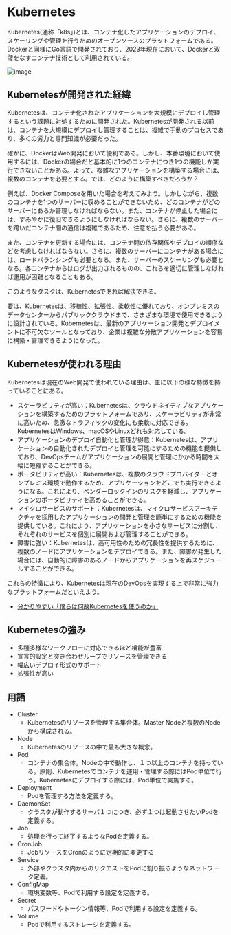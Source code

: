# Kubernetes

Kubernetes(通称「k8s」)とは、コンテナ化したアプリケーションのデプロイ、スケーリングや管理を行うためのオープンソースのプラットフォームである。Dockerと同様にGo言語で開発されており、2023年現在において、Dockerと双璧をなすコンテナ技術として利用されている。

![image](https://github.com/LowyShin/KnowledgeBase/assets/20239203/af9f7517-74bc-401e-bcc6-d3bfef430cad)


## Kubernetesが開発された経緯

Kubernetesは、コンテナ化されたアプリケーションを大規模にデプロイし管理するという課題に対処するために開発された。Kubernetesが開発される以前は、コンテナを大規模にデプロイし管理することは、複雑で手動のプロセスであり、多くの労力と専門知識が必要だった。

確かに、DockerはWeb開発において便利である。しかし、本番環境において使用するには、Dockerの場合だと基本的に1つのコンテナにつき1つの機能しか実行できないことがある。よって、複雑なアプリケーションを構築する場合には、複数のコンテナを必要とする。では、どのように構築すべきだろうか？

例えば、Docker Composeを用いた場合を考えてみよう。しかしながら、複数のコンテナを1つのサーバーに収めることができないため、どのコンテナがどのサーバーにあるか管理しなければならない。また、コンテナが停止した場合には、すみやかに復旧できるようにしなければならない。さらに、複数のサーバーを跨いだコンテナ間の通信は複雑であるため、注意を払う必要がある。

また、コンテナを更新する場合には、コンテナ間の依存関係やデプロイの順序などを考慮しなければならない。さらに、複数のサーバーにコンテナがある場合には、ロードバランシングも必要となる。また、サーバーのスケーリングも必要となる。各コンテナからはログが出力されるものの、これらを適切に管理しなければ運用が困難となることもある。

このようなタスクは、Kubernetesであれば解決できる。

要は、Kubernetesは、移植性、拡張性、柔軟性に優れており、オンプレミスのデータセンターからパブリッククラウドまで、さまざまな環境で使用できるように設計されている。Kubernetesは、最新のアプリケーション開発とデプロイメントに不可欠なツールとなっており、企業は複雑な分散アプリケーションを容易に構築・管理できるようになった。

## Kubernetesが使われる理由

Kubernetesは現在のWeb開発で使われている理由は、主に以下の様な特徴を持っていることにある。

- スケーラビリティが高い：Kubernetesは、クラウドネイティブなアプリケーションを構築するためのプラットフォームであり、スケーラビリティが非常に高いため、急激なトラフィックの変化にも柔軟に対応できる。KubernetesはWindows、macOSやLinuxどれも対応している。
- アプリケーションのデプロイ自動化と管理が得意：Kubernetesは、アプリケーションの自動化されたデプロイと管理を可能にするための機能を提供しており、DevOpsチームがアプリケーションの展開と管理にかかる時間を大幅に短縮することができる。
- ポータビリティが高い：Kubernetesは、複数のクラウドプロバイダーとオンプレミス環境で動作するため、アプリケーションをどこでも実行できるようになる。これにより、ベンダーロックインのリスクを軽減し、アプリケーションのポータビリティを高めることができる。
- マイクロサービスのサポート：Kubernetesは、マイクロサービスアーキテクチャを採用したアプリケーションの開発と管理を簡単にするための機能を提供している。これにより、アプリケーションを小さなサービスに分割し、それぞれのサービスを個別に展開および管理することができる。
- 障害に強い：Kubernetesは、高可用性のための冗長性を提供するために、複数のノードにアプリケーションをデプロイできる。また、障害が発生した場合には、自動的に障害のあるノードからアプリケーションを再スケジュールすることができる。

これらの特徴により、Kubernetesは現在のDevOpsを実現する上で非常に強力なプラットフォームだといえよう。

- [分かりやすい「僕らは何故Kubernetesを使うのか」](https://zenn.dev/esaka/articles/2d117655af1f03cf2444)

## Kubernetesの強み

- 多種多様なワークフローに対応できるほど機能が豊富
- 宣言的設定と突き合わせループでリソースを管理できる
- 幅広いデプロイ形式のサポート
- 拡張性が高い

## 用語

- Cluster
  - Kubernetesのリソースを管理する集合体。Master Nodeと複数のNodeから構成される。
- Node
  - Kubernetesのリソースの中で最も大きな概念。
- Pod
  - コンテナの集合体。Nodeの中で動作し、１つ以上のコンテナを持っている。原則、Kubernetesでコンテナを運用・管理する際にはPod単位で行う。Kubernetesにデプロイする際には、Pod単位で実施する。
- Deployment
  - Podを管理する方法を定義する。
- DaemonSet
  - クラスタが動作するサーバ１つにつき、必ず１つは起動させたいPodを定義する。
- Job
  - 処理を行って終了するようなPodを定義する。
- CronJob
  - JobリソースをCronのように定期的に変更する
- Service
  - 外部やクラスタ内からのリクエストをPodに割り振るようなネットワーク定義。
- ConfigMap
  - 環境変数等、Podで利用する設定を定義する。
- Secret
  - パスワードやトークン情報等、Podで利用する設定を定義する。
- Volume
  - Podで利用するストレージを定義する。
